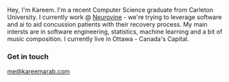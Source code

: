 Hey, I'm Kareem. I'm a recent Computer Science graduate from Carleton University. I currently work @ [Neurovine](www.neurovine.ai) - we're trying to leverage software and ai to aid concussion patients with their recovery process. My main intersts are in software engineering, statistics, machine learning and a bit of music composition. I currently live in Ottawa - Canada's Capital.

### Get in touch

[me@kareemarab.com](mailto:me@kareemarab.com)
